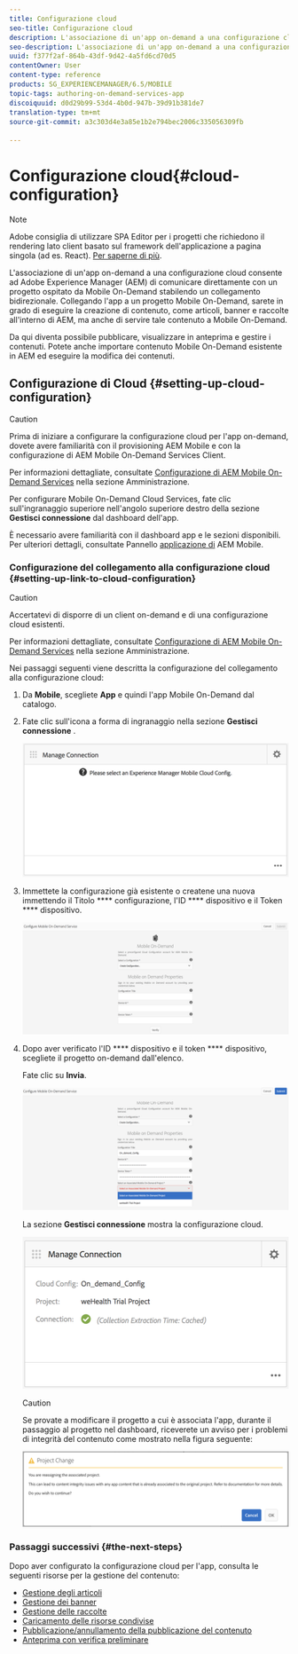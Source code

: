 ```yaml
---
title: Configurazione cloud
seo-title: Configurazione cloud
description: L'associazione di un'app on-demand a una configurazione cloud consente ad Adobe Experience Manager (AEM) di comunicare direttamente con un progetto ospitato da Mobile On-Demand stabilendo un collegamento bidirezionale. Segui questa pagina per saperne di più.
seo-description: L'associazione di un'app on-demand a una configurazione cloud consente ad Adobe Experience Manager (AEM) di comunicare direttamente con un progetto ospitato da Mobile On-Demand stabilendo un collegamento bidirezionale. Segui questa pagina per saperne di più.
uuid: f377f2af-864b-43df-9d42-4a5fd6cd70d5
contentOwner: User
content-type: reference
products: SG_EXPERIENCEMANAGER/6.5/MOBILE
topic-tags: authoring-on-demand-services-app
discoiquuid: d0d29b99-53d4-4b0d-947b-39d91b381de7
translation-type: tm+mt
source-git-commit: a3c303d4e3a85e1b2e794bec2006c335056309fb

---
```



# Configurazione cloud{#cloud-configuration}

>[!NOTE]
>
>Adobe consiglia di utilizzare SPA Editor per i progetti che richiedono il rendering lato client basato sul framework dell&#39;applicazione a pagina singola (ad es. React). [Per saperne di più](/help/sites-developing/spa-overview.md).

L&#39;associazione di un&#39;app on-demand a una configurazione cloud consente ad Adobe Experience Manager (AEM) di comunicare direttamente con un progetto ospitato da Mobile On-Demand stabilendo un collegamento bidirezionale. Collegando l&#39;app a un progetto Mobile On-Demand, sarete in grado di eseguire la creazione di contenuto, come articoli, banner e raccolte all&#39;interno di AEM, ma anche di servire tale contenuto a Mobile On-Demand.

Da qui diventa possibile pubblicare, visualizzare in anteprima e gestire i contenuti. Potete anche importare contenuto Mobile On-Demand esistente in AEM ed eseguire la modifica dei contenuti.

## Configurazione di Cloud {#setting-up-cloud-configuration}

>[!CAUTION]
>
>Prima di iniziare a configurare la configurazione cloud per l&#39;app on-demand, dovete avere familiarità con il provisioning AEM Mobile e con la configurazione di AEM Mobile On-Demand Services Client.
>
>Per informazioni dettagliate, consultate [Configurazione di AEM Mobile On-Demand Services](/help/mobile/aem-mobile-setup.md) nella sezione Amministrazione.

Per configurare Mobile On-Demand Cloud Services, fate clic sull&#39;ingranaggio superiore nell&#39;angolo superiore destro della sezione **Gestisci connessione** dal dashboard dell&#39;app.

È necessario avere familiarità con il dashboard app e le sezioni disponibili. Per ulteriori dettagli, consultate Pannello [applicazione di](/help/mobile/mobile-apps-ondemand-application-dashboard.md) AEM Mobile.

### Configurazione del collegamento alla configurazione cloud {#setting-up-link-to-cloud-configuration}

>[!CAUTION]
>
>Accertatevi di disporre di un client on-demand e di una configurazione cloud esistenti.
>
>Per informazioni dettagliate, consultate [Configurazione di AEM Mobile On-Demand Services](/help/mobile/aem-mobile-setup.md) nella sezione Amministrazione.

Nei passaggi seguenti viene descritta la configurazione del collegamento alla configurazione cloud:

1. Da **Mobile**, scegliete **App** e quindi l&#39;app Mobile On-Demand dal catalogo.
1. Fate clic sull&#39;icona a forma di ingranaggio nella sezione **Gestisci connessione** .

   ![chlimage_1-65](assets/chlimage_1-65.png)

1. Immettete la configurazione già esistente o createne una nuova immettendo il Titolo **** configurazione, l&#39;ID **** dispositivo e il Token **** dispositivo.

   ![chlimage_1-66](assets/chlimage_1-66.png)

1. Dopo aver verificato l&#39;ID **** dispositivo e il token **** dispositivo, scegliete il progetto on-demand dall&#39;elenco.

   Fate clic su **Invia**.

   ![chlimage_1-67](assets/chlimage_1-67.png)

   La sezione **Gestisci connessione** mostra la configurazione cloud.

   ![chlimage_1-68](assets/chlimage_1-68.png)

   >[!CAUTION]
   >
   >Se provate a modificare il progetto a cui è associata l&#39;app, durante il passaggio al progetto nel dashboard, riceverete un avviso per i problemi di integrità del contenuto come mostrato nella figura seguente:

   ![chlimage_1-69](assets/chlimage_1-69.png)

### Passaggi successivi {#the-next-steps}

Dopo aver configurato la configurazione cloud per l&#39;app, consulta le seguenti risorse per la gestione del contenuto:

* [Gestione degli articoli](/help/mobile/mobile-on-demand-managing-articles.md)
* [Gestione dei banner](/help/mobile/mobile-on-demand-managing-banners.md)
* [Gestione delle raccolte](/help/mobile/mobile-on-demand-managing-collections.md)
* [Caricamento delle risorse condivise](/help/mobile/mobile-on-demand-shared-resources.md)
* [Pubblicazione/annullamento della pubblicazione del contenuto](/help/mobile/mobile-on-demand-publishing-unpublishing.md)
* [Anteprima con verifica preliminare](/help/mobile/aem-mobile-manage-ondemand-services.md)
